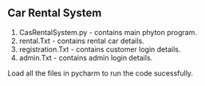 ## Car Rental System

1. CasRentalSystem.py - contains main phyton program.
2. rental.Txt - contains rental car details.
3. registration.Txt - contains customer login details.
4. admin.Txt - contains admin login details.

Load all the files in pycharm to run the code sucessfully.
